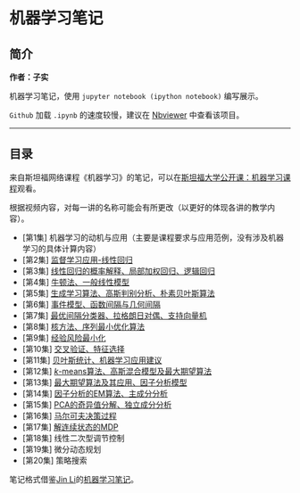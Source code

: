 # 机器学习笔记

## 简介

**作者：子实**

机器学习笔记，使用 `jupyter notebook (ipython notebook)` 编写展示。

`Github` 加载 `.ipynb` 的速度较慢，建议在 [Nbviewer](http://nbviewer.jupyter.org/github/zlotus/notes-LSJU-machine-learning/blob/master/ReadMe.ipynb?flush_cache=true) 中查看该项目。

----

## 目录

来自斯坦福网络课程《机器学习》的笔记，可以在[斯坦福大学公开课：机器学习课程](http://open.163.com/special/opencourse/machinelearning.html)观看。

根据视频内容，对每一讲的名称可能会有所更改（以更好的体现各讲的教学内容）。

- [第1集] 机器学习的动机与应用（主要是课程要求与应用范例，没有涉及机器学习的具体计算内容）
- [第2集] [监督学习应用-线性回归](chapter02.ipynb)
- [第3集] [线性回归的概率解释、局部加权回归、逻辑回归](chapter03.ipynb)
- [第4集] [牛顿法、一般线性模型](chapter04.ipynb)
- [第5集] [生成学习算法、高斯判别分析、朴素贝叶斯算法](chapter05.ipynb)
- [第6集] [事件模型、函数间隔与几何间隔](chapter06.ipynb)
- [第7集] [最优间隔分类器、拉格朗日对偶、支持向量机](chapter07.ipynb)
- [第8集] [核方法、序列最小优化算法](chapter08.ipynb)
- [第9集] [经验风险最小化](chapter09.ipynb)
- [第10集] [交叉验证、特征选择](chapter10.ipynb)
- [第11集] [贝叶斯统计、机器学习应用建议](chapter11.ipynb)
- [第12集] [$k$-means算法、高斯混合模型及最大期望算法](chapter12.ipynb)
- [第13集] [最大期望算法及其应用、因子分析模型](chapter13.ipynb)
- [第14集] [因子分析的EM算法、主成分分析](chapter14.ipynb)
- [第15集] [PCA的奇异值分解、独立成分分析](chapter15.ipynb)
- [第16集] [马尔可夫决策过程](chapter16.ipynb)
- [第17集] [解连续状态的MDP](chapter17.ipynb)
- [第18集] 线性二次型调节控制
- [第19集] 微分动态规划
- [第20集] 策略搜索

笔记格式借鉴[Jin Li](https://github.com/lijin-THU/)的[机器学习笔记](https://github.com/lijin-THU/notes-machine-learning)。